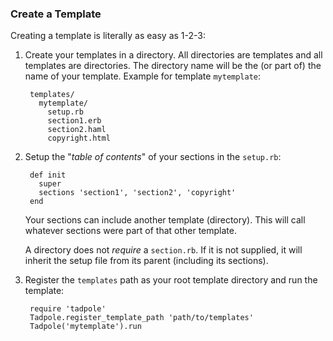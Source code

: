 ### Create a Template

Creating a template is literally as easy as 1-2-3:

1. Create your templates in a directory. All directories are templates and all templates
are directories. The directory name will be the (or part of) the name of your template. 
Example for template `mytemplate`:

        templates/
          mytemplate/
            setup.rb
            section1.erb
            section2.haml
            copyright.html
      
2. Setup the "_table of contents_" of your sections in the `setup.rb`:

        def init
          super
          sections 'section1', 'section2', 'copyright'
        end
    
   Your sections can include another template (directory). This will call whatever
   sections were part of that other template.
   
   A directory does not _require_ a `section.rb`. If it is not supplied, it will inherit
   the setup file from its parent (including its sections).
    
3. Register the `templates` path as your root template directory and run the template:

        require 'tadpole'
        Tadpole.register_template_path 'path/to/templates'
        Tadpole('mytemplate').run